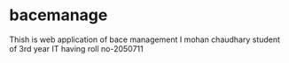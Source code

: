 # bacemanage
Thish is web application of bace management
I mohan chaudhary student of 3rd year IT having roll no-2050711 

